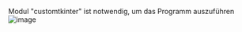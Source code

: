Modul "customtkinter" ist notwendig, um das Programm auszuführen
![image](https://github.com/Creo27/Quiz-for-the-final-exam/assets/119040734/d660f255-2713-42ce-ba8d-57809de598f4)
